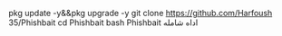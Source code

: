 pkg update -y&&pkg upgrade -y
git clone  https://github.com/Harfoush 35/Phishbait
cd Phishbait
bash Phishbait
اداه شامله
